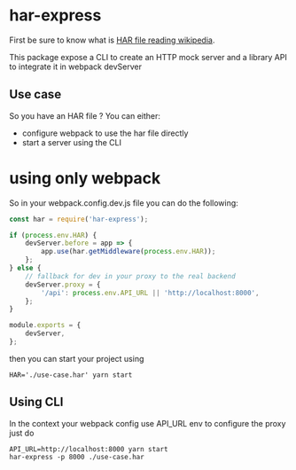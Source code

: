 # har-express

First be sure to know what is [HAR file reading wikipedia](https://en.wikipedia.org/wiki/.har).

This package expose a CLI to create an HTTP mock server and a library API to integrate it in webpack devServer

## Use case

So you have an HAR file ? You can either:

* configure webpack to use the har file directly
* start a server using the CLI

# using only webpack

So in your webpack.config.dev.js file you can do the following:

```javascript
const har = require('har-express');

if (process.env.HAR) {
	devServer.before = app => {
		app.use(har.getMiddleware(process.env.HAR));
	};
} else {
    // fallback for dev in your proxy to the real backend
	devServer.proxy = {
		'/api': process.env.API_URL || 'http://localhost:8000',
	};
}

module.exports = {
	devServer,
};
```

then you can start your project using

    HAR='./use-case.har' yarn start

## Using CLI

In the context your webpack config use API_URL env to configure the proxy just do

    API_URL=http://localhost:8000 yarn start
    har-express -p 8000 ./use-case.har
